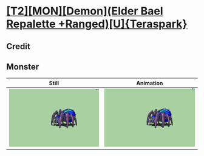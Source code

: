 # [\[T2\]\[MON\]\[Demon\]\(Elder Bael Repalette +Ranged\)\[U\]{Teraspark}](../)

## Credit


	
## Monster

| Still | Animation |
| :---: | :-------: |
| ![Monster still](./Monster_000.png) | ![Monster animation](./Monster.gif) |
